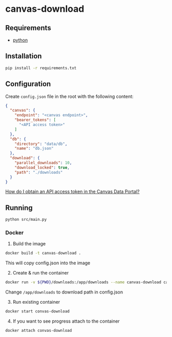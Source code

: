 # canvas-download
## Requirements
- [python](https://www.python.org/)

## Installation

```sh
pip install -r requirements.txt
```

## Configuration
Create `config.json` file in the root with the following content:

```json
{
  "canvas": {
    "endpoint": "<canvas endpoint>",
    "bearer_tokens": [
      "<API access token>"
    ]
  },
  "db": {
    "directory": "data/db",
    "name": "db.json"
  },
  "download": {
    "parallel_downloads": 10,
    "download_locked": true,
    "path": "./downloads"
  }
}
```
[How do I obtain an API access token in the Canvas Data Portal? ](https://community.canvaslms.com/t5/Admin-Guide/How-do-I-obtain-an-API-access-token-in-the-Canvas-Data-Portal/ta-p/157)


## Running

```sh
python src/main.py
```

### Docker

1. Build the image
``` sh
docker build -t canvas-download .
```
This will copy config.json into the image

2. Create & run the container
``` sh
docker run -v ${PWD}/downloads:/app/downloads --name canvas-download canvas-download
```
Change `/app/downloads` to download path in config.json

3. Run existing container
``` sh
docker start convas-download
```

4. If you want to see progress attach to the container
``` sh
docker attach convas-download
```
